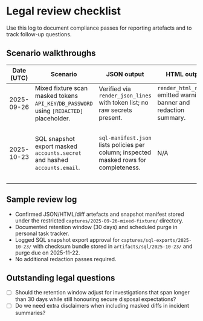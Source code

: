 # Legal review checklist

Use this log to document compliance passes for reporting artefacts and to track
follow-up questions.

## Scenario walkthroughs

| Date (UTC) | Scenario | JSON output | HTML output | Diff output | Notes |
|------------|----------|-------------|-------------|-------------|-------|
| 2025-09-26 | Mixed fixture scan masked tokens ``API_KEY``/``DB_PASSWORD`` using ``[REDACTED]`` placeholder. | Verified via `render_json_lines` with token list; no raw secrets present. | `render_html_report` emitted warning banner and redaction summary. | `render_unified_diff` replaced secrets in config drift hunk. | Snapshot manifest logged classification=internal-only and redacted tokens. |
| 2025-10-23 | SQL snapshot export masked ``accounts.secret`` and hashed ``accounts.email``. | `sql-manifest.json` lists policies per column; inspected masked rows for completeness. | N/A | N/A | Stored export under restricted `captures/sql-exports/2025-10-23/` with checksum pair in `artifacts/sql/`; retention expiry set for 2025-11-22. |

## Sample review log

- Confirmed JSON/HTML/diff artefacts and snapshot manifest stored under the
  restricted `captures/2025-09-26-mixed-fixture/` directory.
- Documented retention window (30 days) and scheduled purge in personal task
  tracker.
- Logged SQL snapshot export approval for `captures/sql-exports/2025-10-23/`
  with checksum bundle stored in `artifacts/sql/2025-10-23/` and purge due on
  2025-11-22.
- No additional redaction passes required.

## Outstanding legal questions

- [ ] Should the retention window adjust for investigations that span longer
      than 30 days while still honouring secure disposal expectations?
- [ ] Do we need extra disclaimers when including masked diffs in incident
      summaries?
